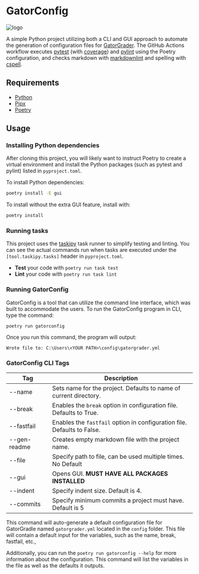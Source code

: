 # GatorConfig

![logo](https://user-images.githubusercontent.com/42869122/152203388-39f5f0ef-e4c7-4f80-b667-07a4ed739b4d.png)

A simple Python project utilizing both a CLI and GUI approach
to automate the generation of configuration files for
[GatorGrader](https://github.com/GatorEducator/gatorgrader). The GitHub Actions
workflow executes [pytest](https://pytest.org/) (with
[coverage](https://pypi.org/project/pytest-cov/)) and
[pylint](https://pylint.org/) using the Poetry configuration, and checks
markdown with [markdownlint](https://github.com/DavidAnson/markdownlint) and
spelling with [cspell](https://cspell.org/).

## Requirements

- [Python](https://realpython.com/installing-python/)
- [Pipx](https://pypa.github.io/pipx/installation/)
- [Poetry](https://python-poetry.org/docs/#installing-with-pipx)

## Usage

### Installing Python dependencies

After cloning this project, you will likely want to instruct Poetry to create a
virtual environment and install the Python packages (such as pytest and pylint)
listed in `pyproject.toml`.

To install Python dependencies:

```bash
poetry install -E gui
```

To install without the extra GUI feature, install with:

```bash
poetry install
```

### Running tasks

This project uses the [taskipy](https://github.com/illBeRoy/taskipy) task runner
to simplify testing and linting. You can see the actual commands run when tasks
are executed under the `[tool.taskipy.tasks]` header in `pyproject.toml`.

- **Test** your code with `poetry run task test`
- **Lint** your code with `poetry run task lint`

### Running GatorConfig

GatorConfig is a tool that can utilize the command line interface, which
was built to accommodate the users. To run the GatorConfig program
in CLI, type the command:

`poetry run gatorconfig`

Once you run this command, the program will output:

`Wrote file to: C:\Users\<YOUR PATH>\config\gatorgrader.yml`

### GatorConfig CLI Tags

| Tag          | Description|
|--------------|-----------------------------------------------------------------------------------------|
| --name| Sets name for the project.  Defaults to name of current directory.|
| --break| Enables the `break` option in configuration file. Defaults to True.|
| --fastfail| Enables the `fastfail` option in configuration file.  Defaults to False.|
| --gen-readme | Creates empty markdown file with the project name.|
| --file       | Specify path to file, can be used multiple times. No Default|
| --gui        | Opens GUI. **MUST HAVE ALL PACKAGES INSTALLED**|
| --indent     | Specify indent size.  Default is 4.|
| --commits    | Specify minimum commits a project must have. Default is 5|

This command will auto-generate a default configuration file for GatorGradle
named `gatorgrader.yml` located in the `config` folder.
This file will contain a default input for the variables,
such as the name, break, fastfail, etc.,

Additionally, you can run the `poetry run gatorconfig --help` for more
information about the configuration. This command will list the variables
in the file as well as the defaults it outputs.
